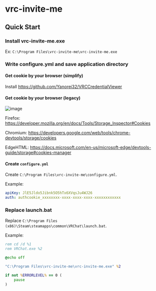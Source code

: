 # vrc-invite-me

## Quick Start

### Install vrc-invite-me.exe
Ex: `C:\Program Files\vrc-invite-me\vrc-invite-me.exe`

### Write configure.yml and save application directory

#### Get cookie by your browser (simplify)

Install https://github.com/Yanorei32/VRCCredentialViewer

#### Get cookie by your browser (legacy)

![image](https://user-images.githubusercontent.com/11992915/88283162-df2d6680-cd25-11ea-8faa-54b680c45317.png)

Firefox: https://developer.mozilla.org/en/docs/Tools/Storage_Inspector#Cookies

Chromium: https://developers.google.com/web/tools/chrome-devtools/storage/cookies

EdgeHTML: https://docs.microsoft.com/en-us/microsoft-edge/devtools-guide/storage#cookies-manager

#### Create `configure.yml`

Create `C:\Program Files\vrc-invite-me\configure.yml`.

Example:
```yaml
apiKey: JlE5Jldo5Jibnk5O5hTx6XVqsJu4WJ26
auth: authcookie_xxxxxxxx-xxxx-xxxx-xxxx-xxxxxxxxxxxx
```

### Replace launch.bat
Replace `C:\Program Files (x86)\Steam\steamapps\common\VRChat\launch.bat`.

Example:
```bat
rem cd /d %1
rem VRChat.exe %2

@echo off

"C:\Program Files\vrc-invite-me\vrc-invite-me.exe" %2

if not %ERRORLEVEL% == 0 (
    pause
)
```


